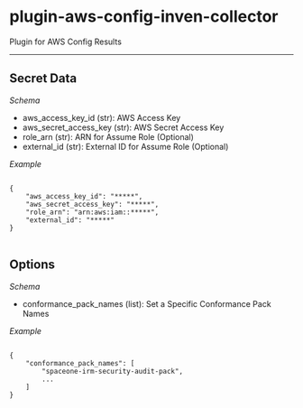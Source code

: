 # plugin-aws-config-inven-collector
Plugin for AWS Config Results

---

## Secret Data
*Schema*
* aws_access_key_id (str): AWS Access Key
* aws_secret_access_key (str): AWS Secret Access Key
* role_arn (str): ARN for Assume Role (Optional)
* external_id (str): External ID for Assume Role (Optional)

*Example*
<pre>
<code>
{
    "aws_access_key_id": "*****",
    "aws_secret_access_key": "*****",
    "role_arn": "arn:aws:iam::*****",
    "external_id": "*****"
}
</code>
</pre>

## Options
*Schema*
* conformance_pack_names (list): Set a Specific Conformance Pack Names


*Example*
<pre>
<code>
{
    "conformance_pack_names": [
        "spaceone-irm-security-audit-pack",
        ...
    ]
}
</code>
</pre>